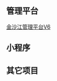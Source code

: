 <!--
 * @Descripttion: 
 * @Author: wangjan
 * @Date: 2021-11-05 11:23:37
 * @LastEditors: voanit
 * @LastEditTime: 2021-11-05 11:43:52
-->
## 管理平台

[金沙江管理平台V6](/金沙江管理平台V6)

## 小程序

## 其它项目